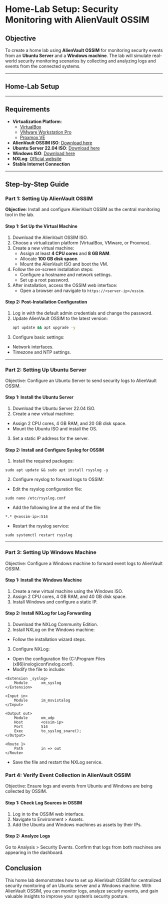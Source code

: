 # Home-Lab Setup: Security Monitoring with AlienVault OSSIM

## Objective
To create a home lab using **AlienVault OSSIM** for monitoring security events from an **Ubuntu Server** and a **Windows machine**. The lab will simulate real-world security monitoring scenarios by collecting and analyzing logs and events from the connected systems.

---

## Home-Lab Setup

---

## Requirements
- **Virtualization Platform**:
  - [VirtualBox](https://www.virtualbox.org/)
  - [VMware Workstation Pro](https://www.vmware.com/products/workstation-pro.html)
  - [Proxmox VE](https://www.proxmox.com/en/proxmox-ve)
- **AlienVault OSSIM ISO**: [Download here](https://cybersecurity.att.com/products/ossim/download)
- **Ubuntu Server 22.04 ISO**: [Download here](https://releases.ubuntu.com/22.04/)
- **Windows ISO**: [Download here](https://www.microsoft.com/en-us/software-download/windows10)
- **NXLog**: [Official website](https://nxlog.co/products/nxlog-community-edition)
- **Stable Internet Connection**

---

## Step-by-Step Guide

### Part 1: Setting Up AlienVault OSSIM
**Objective**: Install and configure AlienVault OSSIM as the central monitoring tool in the lab.

#### Step 1: Set Up the Virtual Machine
1. Download the AlienVault OSSIM ISO.
2. Choose a virtualization platform (VirtualBox, VMware, or Proxmox).
3. Create a new virtual machine:
   - Assign at least **4 CPU cores** and **8 GB RAM**.
   - Allocate **100 GB disk space**.
   - Mount the AlienVault ISO and boot the VM.
4. Follow the on-screen installation steps:
   - Configure a hostname and network settings.
   - Set up a root password.
5. After installation, access the OSSIM web interface:
   - Open a browser and navigate to `https://<server-ip>/ossim`.

#### Step 2: Post-Installation Configuration
1. Log in with the default admin credentials and change the password.
2. Update AlienVault OSSIM to the latest version:
   ```bash
   apt update && apt upgrade -y
   ```
3. Configure basic settings:
- Network interfaces.
- Timezone and NTP settings.

---
### Part 2: Setting Up Ubuntu Server
Objective: Configure an Ubuntu Server to send security logs to AlienVault OSSIM.

#### Step 1: Install the Ubuntu Server
1. Download the Ubuntu Server 22.04 ISO.
2. Create a new virtual machine:
- Assign 2 CPU cores, 4 GB RAM, and 20 GB disk space.
- Mount the Ubuntu ISO and install the OS.
3. Set a static IP address for the server.
#### Step 2: Install and Configure Syslog for OSSIM
1. Install the required packages:
```
sudo apt update && sudo apt install rsyslog -y
```
2. Configure rsyslog to forward logs to OSSIM:
- Edit the rsyslog configuration file:
```
sudo nano /etc/rsyslog.conf
```
- Add the following line at the end of the file:
```
*.* @<ossim-ip>:514
```
- Restart the rsyslog service:
```
sudo systemctl restart rsyslog
```
---
### Part 3: Setting Up Windows Machine
Objective: Configure a Windows machine to forward event logs to AlienVault OSSIM.

#### Step 1: Install the Windows Machine
1. Create a new virtual machine using the Windows ISO.
2. Assign 2 CPU cores, 4 GB RAM, and 40 GB disk space.
3. Install Windows and configure a static IP.
#### Step 2: Install NXLog for Log Forwarding
1. Download the NXLog Community Edition.
2. Install NXLog on the Windows machine:
- Follow the installation wizard steps.
3. Configure NXLog:
- Open the configuration file (C:\Program Files (x86)\nxlog\conf\nxlog.conf).
- Modify the file to include:
```
<Extension _syslog>
    Module      xm_syslog
</Extension>

<Input in>
    Module      im_msvistalog
</Input>

<Output out>
    Module      om_udp
    Host        <ossim-ip>
    Port        514
    Exec        to_syslog_snare();
</Output>

<Route 1>
    Path        in => out
</Route>
```
- Save the file and restart the NXLog service.
### Part 4: Verify Event Collection in AlienVault OSSIM
Objective: Ensure logs and events from Ubuntu and Windows are being collected by OSSIM.

#### Step 1: Check Log Sources in OSSIM
1. Log in to the OSSIM web interface.
2. Navigate to Environment > Assets.
3. Add the Ubuntu and Windows machines as assets by their IPs.

#### Step 2: Analyze Logs
Go to Analysis > Security Events.
Confirm that logs from both machines are appearing in the dashboard.

## Conclusion
This home lab demonstrates how to set up AlienVault OSSIM for centralized security monitoring of an Ubuntu server and a Windows machine. With AlienVault OSSIM, you can monitor logs, analyze security events, and gain valuable insights to improve your system’s security posture.
